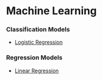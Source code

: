 # Machine Learning

### Classification Models

- [Logistic Regression](/Logistic-Regression.md)

### Regression Models

- [Linear Regression](/Linear-Regression.md)
